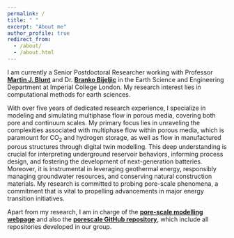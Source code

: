 ```yaml
---
permalink: /
title: " "
excerpt: "About me"
author_profile: true
redirect_from: 
  - /about/
  - /about.html
---
```

<!--
> __Update:__ I will be starting as an assistant professor at Imperial College London in January 2024, with a co-appointment from [Earth Science Engineering](https://www.imperial.ac.uk/earth-science/) and [I-X (Imperial + AI)](https://ix.imperial.ac.uk/). My group focuses on AI for Energy Transition, with special emphasis on subsurface energy storage and CO$_2$ geological storage. Please reach out if you are interested in [Ph.D. opportunity](https://www.imperial.ac.uk/media/imperial-college/grantham-institute/public/dtp/2024-projects/grantham-institute-2024-projects/2024_27_ESE_GW.pdf) in Fall 2024!
-->
I am currently a Senior Postdoctoral Researcher working with Professor **[Martin J. Blunt](https://www.imperial.ac.uk/people/m.blunt)** and Dr. **[Branko Bijeljic](https://www.imperial.ac.uk/people/b.bijeljic)**  in the Earth Science and Engineering Department at Imperial College London. My research interest lies in computational methods for earth sciences.

With over five years of dedicated research experience, I specialize in modeling and simulating multiphase flow in porous media, covering both pore and continuum scales. My primary focus lies in unraveling the complexities associated with multiphase flow within porous media, which is paramount for CO<sub>2</sub> and hydrogen storage, as well as flow in manufactured porous structures through digital twin modelling. This deep understanding is crucial for interpreting underground reservoir behaviors, informing process design, and fostering the development of next-generation batteries. Moreover, it is instrumental in leveraging geothermal energy, responsibly managing groundwater resources, and conserving natural construction materials. My research is committed to probing pore-scale phenomena, a commitment that is vital to propelling advancements in major energy transition initiatives.

Apart from my research, I am in charge of the **[pore-scale modelling webpage](https://www.imperial.ac.uk/earth-science/research/research-groups/pore-scale-modelling/)** and also the **[porescale GitHub repository](https://github.com/ImperialCollegeLondon/porescale)**, which include all repositories developed in our group.

<!-- Check out ccsnet.ai, a machine learning-based web application for real-time CO2 -->
<!-- plume migration and pressure buildup prediction. This web application provides 1,000 predictions per day to researchers, students, regulators, and industrial users across the world.-->


<!--
For more info
------
More info about configuring academicpages can be found in [the guide](https://academicpages.github.io/markdown/). The [guides for the Minimal Mistakes theme](https://mmistakes.github.io/minimal-mistakes/docs/configuration/) (which this theme was forked from) might also be helpful.
--- 
-->
